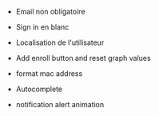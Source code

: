 * Email non obligatoire
* Sign in en blanc
* Localisation de l'utilisateur
* Add enroll button and reset graph values
* format mac address
* Autocomplete



* notification alert animation